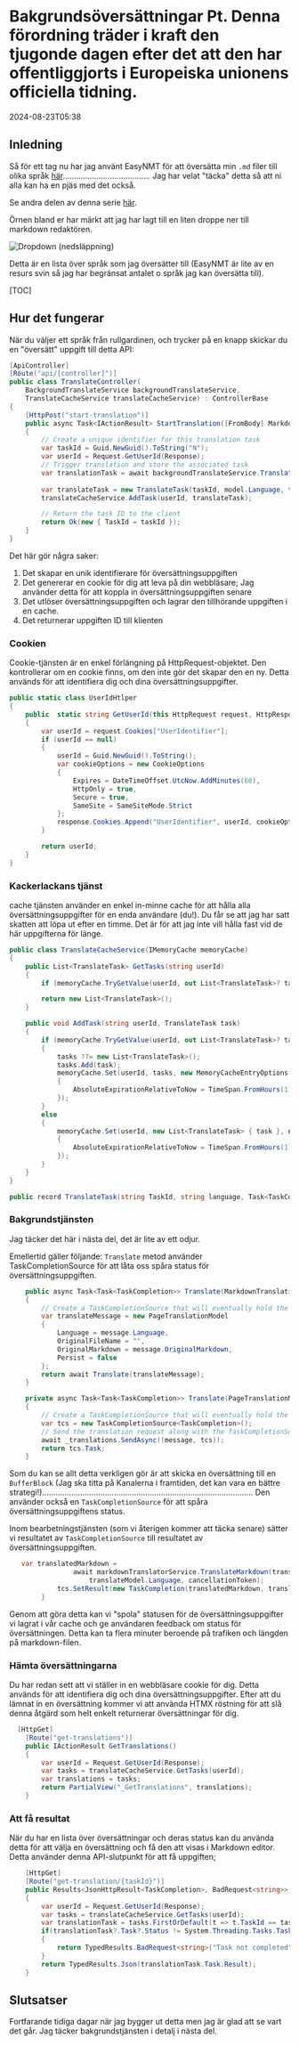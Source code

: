 # Bakgrundsöversättningar Pt. Denna förordning träder i kraft den tjugonde dagen efter det att den har offentliggjorts i Europeiska unionens officiella tidning.

<datetime class="hidden">2024-08-23T05:38</datetime>

<!--category-- EasyNMT, ASP.NET -->
## Inledning

Så för ett tag nu har jag använt EasyNMT för att översätta min `.md` filer till olika språk [här](/blog/autotranslatingmarkdownfiles)....................................... Jag har velat "täcka" detta så att ni alla kan ha en pjäs med det också.

Se andra delen av denna serie [här](/blog/backgroundtranslationspt2).

Örnen bland er har märkt att jag har lagt till en liten droppe ner till markdown redaktören.

![Dropdown (nedsläppning)](translatedropdown.png)

Detta är en lista över språk som jag översätter till (EasyNMT är lite av en resurs svin så jag har begränsat antalet o språk jag kan översätta till).

[TOC]

## Hur det fungerar

När du väljer ett språk från rullgardinen, och trycker på en knapp skickar du en "översätt" uppgift till detta API:

```csharp
[ApiController]
[Route("api/[controller]")]
public class TranslateController(
    BackgroundTranslateService backgroundTranslateService,
    TranslateCacheService translateCacheService) : ControllerBase
{
    [HttpPost("start-translation")]
    public async Task<IActionResult> StartTranslation([FromBody] MarkdownTranslationModel model)
    {
        // Create a unique identifier for this translation task
        var taskId = Guid.NewGuid().ToString("N");
        var userId = Request.GetUserId(Response);
        // Trigger translation and store the associated task
        var translationTask = await backgroundTranslateService.Translate(model);
    
        var translateTask = new TranslateTask(taskId, model.Language, translationTask);
        translateCacheService.AddTask(userId, translateTask);

        // Return the task ID to the client
        return Ok(new { TaskId = taskId });
    }
}
```

Det här gör några saker:

1. Det skapar en unik identifierare för översättningsuppgiften
2. Det genererar en cookie för dig att leva på din webbläsare; Jag använder detta för att koppla in översättningsuppgiften senare
3. Det utlöser översättningsuppgiften och lagrar den tillhörande uppgiften i en cache.
4. Det returnerar uppgiften ID till klienten

### Cookien

Cookie-tjänsten är en enkel förlängning på HttpRequest-objektet. Den kontrollerar om en cookie finns, om den inte gör det skapar den en ny. Detta används för att identifiera dig och dina översättningsuppgifter.

```csharp
public static class UserIdHtlper
{
    public  static string GetUserId(this HttpRequest request, HttpResponse response)
    {
        var userId = request.Cookies["UserIdentifier"];
        if (userId == null)
        {
            userId = Guid.NewGuid().ToString();
            var cookieOptions = new CookieOptions
            {
                Expires = DateTimeOffset.UtcNow.AddMinutes(60),
                HttpOnly = true,
                Secure = true,
                SameSite = SameSiteMode.Strict
            };
            response.Cookies.Append("UserIdentifier", userId, cookieOptions);
        }

        return userId;
    }
}
```

### Kackerlackans tjänst

cache tjänsten använder en enkel in-minne cache för att hålla alla översättningsuppgifter för en enda användare (du!). Du får se att jag har satt skatten att löpa ut efter en timme. Det är för att jag inte vill hålla fast vid de här uppgifterna för länge.

```csharp
public class TranslateCacheService(IMemoryCache memoryCache)
{
    public List<TranslateTask> GetTasks(string userId)
    {
        if (memoryCache.TryGetValue(userId, out List<TranslateTask>? task)) return task;

        return new List<TranslateTask>();
    }

    public void AddTask(string userId, TranslateTask task)
    {
        if (memoryCache.TryGetValue(userId, out List<TranslateTask>? tasks))
        {
            tasks ??= new List<TranslateTask>();
            tasks.Add(task);
            memoryCache.Set(userId, tasks, new MemoryCacheEntryOptions
            {
                AbsoluteExpirationRelativeToNow = TimeSpan.FromHours(1)
            });
        }
        else
        {
            memoryCache.Set(userId, new List<TranslateTask> { task }, new MemoryCacheEntryOptions
            {
                AbsoluteExpirationRelativeToNow = TimeSpan.FromHours(1)
            });
        }
    }
}

public record TranslateTask(string TaskId, string language, Task<TaskCompletion>? Task);
```

### Bakgrundstjänsten

Jag täcker det här i nästa del, det är lite av ett odjur.

Emellertid gäller följande: `Translate` metod använder TaskCompletionSource för att låta oss spåra status för översättningsuppgiften.

```csharp
    public async Task<Task<TaskCompletion>> Translate(MarkdownTranslationModel message)
    {
        // Create a TaskCompletionSource that will eventually hold the result of the translation
        var translateMessage = new PageTranslationModel
        {
            Language = message.Language,
            OriginalFileName = "",
            OriginalMarkdown = message.OriginalMarkdown,
            Persist = false
        };
        return await Translate(translateMessage);
    }

    private async Task<Task<TaskCompletion>> Translate(PageTranslationModel message)
    {
        // Create a TaskCompletionSource that will eventually hold the result of the translation
        var tcs = new TaskCompletionSource<TaskCompletion>();
        // Send the translation request along with the TaskCompletionSource to be processed
        await _translations.SendAsync((message, tcs));
        return tcs.Task;
    }
```

Som du kan se allt detta verkligen gör är att skicka en översättning till en `BufferBlock` (Jag ska titta på Kanalerna i framtiden, det kan vara en bättre strategi!)..............................................................................................
Den använder också en `TaskCompletionSource` för att spåra översättningsuppgiftens status.

Inom bearbetningstjänsten (som vi återigen kommer att täcka senare) sätter vi resultatet av `TaskCompletionSource` till resultatet av översättningsuppgiften.

```csharp
   var translatedMarkdown =
                await markdownTranslatorService.TranslateMarkdown(translateModel.OriginalMarkdown,
                    translateModel.Language, cancellationToken);
            tcs.SetResult(new TaskCompletion(translatedMarkdown, translateModel.Language, true, DateTime.Now));
        }
```

Genom att göra detta kan vi "spola" statusen för de översättningsuppgifter vi lagrat i vår cache och ge användaren feedback om status för översättningen. Detta kan ta flera minuter beroende på trafiken och längden på markdown-filen.

### Hämta översättningarna

Du har redan sett att vi ställer in en webbläsare cookie för dig. Detta används för att identifiera dig och dina översättningsuppgifter. Efter att du lämnat in en översättning kommer vi att använda HTMX röstning för att slå denna åtgärd som helt enkelt returnerar översättningar för dig.

```csharp
  [HttpGet]
    [Route("get-translations")]
    public IActionResult GetTranslations()
    {
        var userId = Request.GetUserId(Response);
        var tasks = translateCacheService.GetTasks(userId);
        var translations = tasks;
        return PartialView("_GetTranslations", translations);
    }
```

### Att få resultat

När du har en lista över översättningar och deras status kan du använda detta för att välja en översättning och få den att visas i Markdown editor. Detta använder denna API-slutpunkt för att få uppgiften;

```csharp
    [HttpGet]
    [Route("get-translation/{taskId}")]
    public Results<JsonHttpResult<TaskCompletion>, BadRequest<string>> GetTranslation(string taskId)
    {
        var userId = Request.GetUserId(Response);
        var tasks = translateCacheService.GetTasks(userId);
        var translationTask = tasks.FirstOrDefault(t => t.TaskId == taskId);
        if(translationTask?.Task?.Status != System.Threading.Tasks.TaskStatus.RanToCompletion)
        {
            return TypedResults.BadRequest<string>("Task not completed");
        }
        return TypedResults.Json(translationTask.Task.Result);
    }
```

## Slutsatser

Fortfarande tidiga dagar när jag bygger ut detta men jag är glad att se vart det går. Jag täcker bakgrundstjänsten i detalj i nästa del.